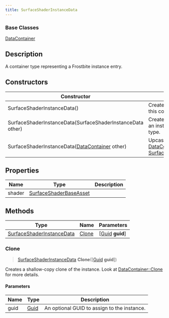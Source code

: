 ```yaml
---
title: SurfaceShaderInstanceData
---
```

### Base Classes

[DataContainer](/vext/ref/shared/class/datacontainer)

## Description

A container type representing a Frostbite instance entry.

## Constructors

| Constructor                                                                          | Description                                                                                                                               |
| ------------------------------------------------------------------------------------ | ----------------------------------------------------------------------------------------------------------------------------------------- |
| SurfaceShaderInstanceData()                                                          | Create a new instance of this container type.                                                                                             |
| SurfaceShaderInstanceData(SurfaceShaderInstanceData other)                           | Create a reference copy of an instance of the same type.                                                                                  |
| SurfaceShaderInstanceData([DataContainer](/vext/ref/shared/class/datacontainer) other) | Upcast an instance of type [DataContainer](/vext/ref/shared/class/datacontainer) to [SurfaceShaderInstanceData](SurfaceShaderInstanceData). |

## Properties

| Name   | Type                                             | Description |
| ------ | ------------------------------------------------ | ----------- |
| shader | [SurfaceShaderBaseAsset](SurfaceShaderBaseAsset) |             |

## Methods

| Type                                                   | Name            | Parameters                                     |
| ------------------------------------------------------ | --------------- | ---------------------------------------------- |
| [SurfaceShaderInstanceData](SurfaceShaderInstanceData) | [Clone](#clone) | \[[Guid](/vext/ref/shared/class/guid) **guid**\] |

### Clone

> [SurfaceShaderInstanceData](SurfaceShaderInstanceData) **Clone**(\[[Guid](/vext/ref/shared/class/guid) **guid**\])

Creates a shallow-copy clone of the instance. Look at [DataContainer::Clone](/vext/ref/shared/class/datacontainer#clone) for more details.

#### Parameters

| Name | Type         | Description                                 |
| ---- | ------------ | ------------------------------------------- |
| guid | [Guid](Guid) | An optional GUID to assign to the instance. |
